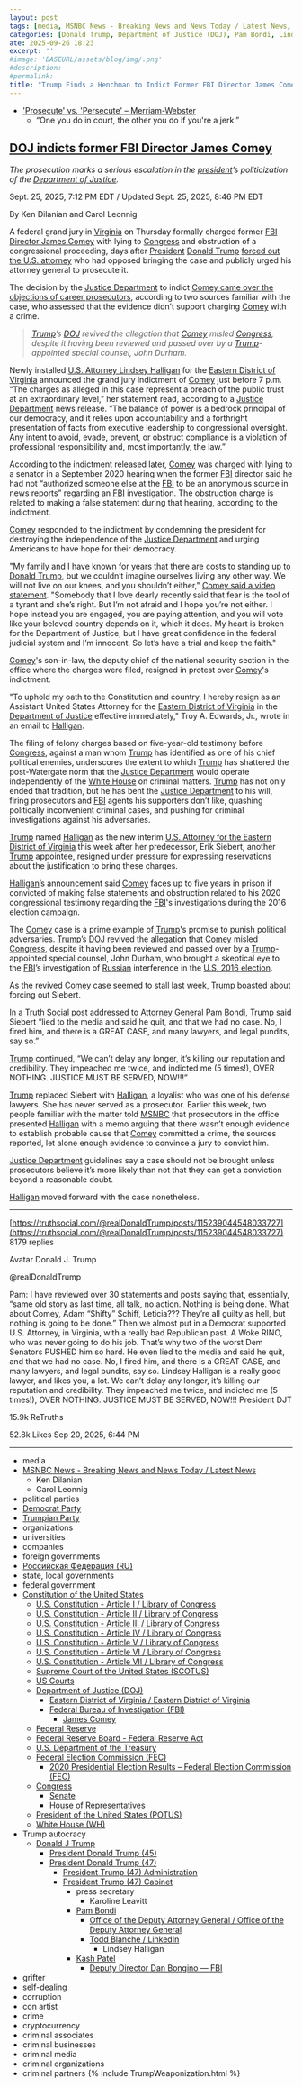 ```yaml
---
layout: post
tags: [media, MSNBC News - Breaking News and News Today / Latest News, Ken Dilanian, Carol Leonnig, political parties, Democrat Party, Trumpian Party, organizations, universities, companies, foreign governments, state local governments, federal government, Constitution of the United States, U.S. Constitution - Article I / Library of Congress, U.S. Constitution - Article II / Library of Congress, U.S. Constitution - Article III / Library of Congress, U.S. Constitution - Article IV / Library of Congress, U.S. Constitution - Article V / Library of Congress, U.S. Constitution - Article VI / Library of Congress, U.S. Constitution - Article VII / Library of Congress, Supreme Court of the United States (SCOTUS), US Courts, Department of Justice (DOJ), Eastern District of Virginia / Eastern District of Virginia, Federal Bureau of Investigation (FBI), James Comey, Federal Reserve, Federal Reserve Board - Federal Reserve Act, U.S. Department of the Treasury, Federal Election Commission (FEC), 2020 Presidential Election Results – Federal Election Commission (FEC), Congress, Senate, House of Representatives, President of the United States (POTUS), White House (WH), Trump autocracy, Donald J Trump, President Donald Trump (45), President Donald Trump (47), President Trump (47) Administration, President Trump (47) Cabinet, press secretary, Karoline Leavitt, Pam Bondi, Office of the Deputy Attorney General / Office of the Deputy Attorney General, Todd Blanche / LinkedIn, Lindsey Halligan, Kash Patel, Deputy Director Dan Bongino — FBI, grifter, self-dealing, corruption, con artist, crime, cryptocurrency, criminal associates, criminal businesses, criminal media, criminal organizations, criminal partners]
categories: [Donald Trump, Department of Justice (DOJ), Pam Bondi, Lindsey Halligan, Federal Bureau of Investigation (FBI), James Comey, weaponization]
ate: 2025-09-26 18:23
excerpt: ''
#image: 'BASEURL/assets/blog/img/.png'
#description:
#permalink:
title: "Trump Finds a Henchman to Indict Former FBI Director James Comey"
---
```


- ['Prosecute' vs. 'Persecute' – Merriam-Webster](https://www.merriam-webster.com/grammar/prosecuted-vs-persecuted-usage)
    - “One you do in court, the other you do if you're a jerk.”

## [DOJ indicts former FBI Director James Comey](https://www.msnbc.com/msnbc/news/james-comey-indictment-congress-fbi-director-rcna233691)

*The prosecution marks a serious escalation in the [president](https://www.whitehouse.gov/)’s politicization of the [Department of Justice](https://www.justice.gov/).*

Sept. 25, 2025, 7:12 PM EDT / Updated Sept. 25, 2025, 8:46 PM EDT

By Ken Dilanian and Carol Leonnig

A federal grand jury in [Virginia](https://www.virginia.gov/) on Thursday formally charged former [FBI](https://www.fbi.gov/) [Director James Comey](https://www.msnbc.com/msnbc/news/former-fbi-director-james-comey-facing-imminent-indictment-threat-rcna233539) with lying to [Congress](https://www.congress.gov/) and obstruction of a congressional proceeding, days after [President](https://www.whitehouse.gov/) [Donald Trump](https://www.donaldjtrump.com/) [forced out the U.S. attorney](https://www.msnbc.com/rachel-maddow-show/maddowblog/white-house-lawyer-takes-key-prosecutors-office-scandalous-circumstanc-rcna233233?icid=latestpost_bot) who had opposed bringing the case and publicly urged his attorney general to prosecute it.

The decision by the [Justice Department](https://www.justice.gov/) to indict [Comey came over the objections of career prosecutors](https://www.msnbc.com/msnbc/news/former-fbi-director-james-comey-facing-imminent-indictment-threat-rcna233539), according to two sources familiar with the case, who assessed that the evidence didn’t support charging [Comey](https://www.fbi.gov/history/directors/james-b-comey) with a crime.

> *[Trump](https://www.donaldjtrump.com/)’s [DOJ](https://www.justice.gov/) revived the allegation that [Comey](https://www.fbi.gov/history/directors/james-b-comey) misled [Congress](https://www.congress.gov/), despite it having been reviewed and passed over by a [Trump](https://www.donaldjtrump.com/)-appointed special counsel, John Durham.*

Newly installed [U.S. Attorney Lindsey Halligan](https://www.justice.gov/usao-edva) for the [Eastern District of Virginia](https://www.justice.gov/usao-edva) announced the grand jury indictment of [Comey](https://www.fbi.gov/history/directors/james-b-comey) just before 7 p.m. “The charges as alleged in this case represent a breach of the public trust at an extraordinary level,” her statement read, according to a [Justice Department](https://www.justice.gov/) news release. “The balance of power is a bedrock principal of our democracy, and it relies upon accountability and a forthright presentation of facts from executive leadership to congressional oversight. Any intent to avoid, evade, prevent, or obstruct compliance is a violation of professional responsibility and, most importantly, the law.”

According to the indictment released later, [Comey](https://www.fbi.gov/history/directors/james-b-comey) was charged with lying to a senator in a September 2020 hearing when the former [FBI](https://www.fbi.gov/) director said he had not “authorized someone else at the [FBI](https://www.fbi.gov/) to be an anonymous source in news reports” regarding an [FBI](https://www.fbi.gov/) investigation. The obstruction charge is related to making a false statement during that hearing, according to the indictment.

[Comey](https://www.fbi.gov/history/directors/james-b-comey) responded to the indictment by condemning the president for destroying the independence of the [Justice Department](https://www.justice.gov/) and urging Americans to have hope for their democracy.

"My family and I have known for years that there are costs to standing up to [Donald Trump](https://www.donaldjtrump.com/), but we couldn’t imagine ourselves living any other way. We will not live on our knees, and you shouldn’t either," [Comey said a video statement](https://www.instagram.com/reel/DPC1sFFD2iF/?l=1). "Somebody that I love dearly recently said that fear is the tool of a tyrant and she’s right. But I’m not afraid and I hope you’re not either. I hope instead you are engaged, you are paying attention, and you will vote like your beloved country depends on it, which it does. My heart is broken for the Department of Justice, but I have great confidence in the federal judicial system and I’m innocent. So let’s have a trial and keep the faith."

[Comey](https://www.fbi.gov/history/directors/james-b-comey)'s son-in-law, the deputy chief of the national security section in the office where the charges were filed, resigned in protest over [Comey](https://www.fbi.gov/history/directors/james-b-comey)'s indictment.

"To uphold my oath to the Constitution and country, I hereby resign as an Assistant United States Attorney for the [Eastern District of Virginia](https://www.justice.gov/usao-edva) in the [Department of Justice](https://www.justice.gov/) effective immediately," Troy A. Edwards, Jr., wrote in an email to [Halligan](https://www.justice.gov/usao-edva).

The filing of felony charges based on five-year-old testimony before [Congress](https://www.congress.gov/), against a man whom [Trump](https://www.donaldjtrump.com/) has identified as one of his chief political enemies, underscores the extent to which [Trump](https://www.donaldjtrump.com/) has shattered the post-Watergate norm that the [Justice Department](https://www.justice.gov/) would operate independently of the [White House](https://www.justice.gov/) on criminal matters. [Trump](https://www.donaldjtrump.com/) has not only ended that tradition, but he has bent the [Justice Department](https://www.justice.gov/) to his will, firing prosecutors and [FBI](https://www.fbi.gov/) agents his supporters don’t like, quashing politically inconvenient criminal cases, and pushing for criminal investigations against his adversaries.

[Trump](https://www.donaldjtrump.com/) named [Halligan](https://www.justice.gov/usao-edva) as the new interim [U.S. Attorney for the Eastern District of Virginia](https://www.justice.gov/usao-edva) this week after her predecessor, Erik Siebert, another [Trump](https://www.donaldjtrump.com/) appointee, resigned under pressure for expressing reservations about the justification to bring these charges.

[Halligan](https://www.justice.gov/usao-edva)’s announcement said [Comey](https://www.fbi.gov/history/directors/james-b-comey) faces up to five years in prison if convicted of making false statements and obstruction related to his 2020 congressional testimony regarding the [FBI](https://www.fbi.gov/)'s investigations during the 2016 election campaign.

The [Comey](https://www.fbi.gov/history/directors/james-b-comey) case is a prime example of [Trump](https://www.donaldjtrump.com/)'s promise to punish political adversaries. [Trump](https://www.donaldjtrump.com/)’s [DOJ](https://www.justice.gov/) revived the allegation that [Comey](https://www.fbi.gov/history/directors/james-b-comey) misled [Congress](https://www.congress.gov/), despite it having been reviewed and passed over by a [Trump](https://www.donaldjtrump.com/)-appointed special counsel, John Durham, who brought a skeptical eye to the [FBI](https://www.fbi.gov/)’s investigation of [Russian](http://government.ru/) interference in the [U.S. 2016 election](https://www.fec.gov/resources/cms-content/documents/federalelections2020.pdf).

As the revived [Comey](https://www.fbi.gov/history/directors/james-b-comey) case seemed to stall last week, [Trump](https://www.donaldjtrump.com/) boasted about forcing out Siebert.

[In a Truth Social post](https://truthsocial.com/@realDonaldTrump/posts/115239044548033727) addressed to [Attorney General](https://www.justice.gov/) [Pam Bondi](https://www.justice.gov/ag/staff-profile/meet-attorney-general/), [Trump](https://www.donaldjtrump.com/) said Siebert “lied to the media and said he quit, and that we had no case. No, I fired him, and there is a GREAT CASE, and many lawyers, and legal pundits, say so.”

[Trump](https://www.donaldjtrump.com/) continued, “We can’t delay any longer, it’s killing our reputation and credibility. They impeached me twice, and indicted me (5 times!), OVER NOTHING. JUSTICE MUST BE SERVED, NOW!!!”

[Trump](https://www.donaldjtrump.com/) replaced Siebert with [Halligan](https://www.justice.gov/usao-edva), a loyalist who was one of his defense lawyers. She has never served as a prosecutor. Earlier this week, two people familiar with the matter told [MSNBC](https://www.msnbc.com/) that prosecutors in the office presented [Halligan](https://www.justice.gov/usao-edva) with a memo arguing that there wasn’t enough evidence to establish probable cause that [Comey](https://www.fbi.gov/history/directors/james-b-comey) committed a crime, the sources reported, let alone enough evidence to convince a jury to convict him.

[Justice Department](https://www.justice.gov/) guidelines say a case should not be brought unless prosecutors believe it’s more likely than not that they can get a conviction beyond a reasonable doubt.

[Halligan](https://www.justice.gov/usao-edva) moved forward with the case nonetheless.

----
[https://truthsocial.com/@realDonaldTrump/posts/115239044548033727](https://truthsocial.com/@realDonaldTrump/posts/115239044548033727)
8179 replies


Avatar
Donald J. Trump

@realDonaldTrump

Pam: I have reviewed over 30 statements and posts saying that, essentially, “same old story as last time, all talk, no action. Nothing is being done. What about Comey, Adam “Shifty” Schiff, Leticia??? They’re all guilty as hell, but nothing is going to be done.” Then we almost put in a Democrat supported U.S. Attorney, in Virginia, with a really bad Republican past. A Woke RINO, who was never going to do his job. That’s why two of the worst Dem Senators PUSHED him so hard. He even lied to the media and said he quit, and that we had no case. No, I fired him, and there is a GREAT CASE, and many lawyers, and legal pundits, say so. Lindsey Halligan is a really good lawyer, and likes you, a lot. We can’t delay any longer, it’s killing our reputation and credibility. They impeached me twice, and indicted me (5 times!), OVER NOTHING. JUSTICE MUST BE SERVED, NOW!!! President DJT

15.9k ReTruths

52.8k Likes
Sep 20, 2025, 6:44 PM

----
- media
- [MSNBC News - Breaking News and News Today / Latest News](https://www.msnbc.com/)
    - Ken Dilanian
    - Carol Leonnig
- political parties
- [Democrat Party](https://www.democrats.org/)
- [Trumpian Party](https://www.gop.com/)
- organizations
- universities
- companies
- foreign governments
- [Российская Федерация (RU)](http://government.ru/)
- state, local governments 
- federal government
- [Constitution of the United States](https://constitution.congress.gov/constitution/)
    - [U.S. Constitution - Article I / Library of Congress](https://constitution.congress.gov/constitution/article-1/)
    - [U.S. Constitution - Article II / Library of Congress](https://constitution.congress.gov/constitution/article-2/)
    - [U.S. Constitution - Article III / Library of Congress](https://constitution.congress.gov/constitution/article-3/)
    - [U.S. Constitution - Article IV / Library of Congress](https://constitution.congress.gov/constitution/article-4/)
    - [U.S. Constitution - Article V / Library of Congress](https://constitution.congress.gov/constitution/article-5/)
    - [U.S. Constitution - Article VI / Library of Congress](https://constitution.congress.gov/constitution/article-6/)
    - [U.S. Constitution - Article VII / Library of Congress](https://constitution.congress.gov/constitution/article-7/)
    - [Supreme Court of the United States (SCOTUS)](https://www.supremecourt.gov/)
    - [US Courts](https://www.uscourts.gov/)
    - [Department of Justice (DOJ)](https://www.justice.gov/)
        - [Eastern District of Virginia / Eastern District of Virginia](https://www.justice.gov/usao-edva)
        - [Federal Bureau of Investigation (FBI)](https://www.fbi.gov/)
            - [James Comey](https://www.fbi.gov/history/directors/james-b-comey)
    - [Federal Reserve](https;//www.federalreserve.gov/)
    - [Federal Reserve Board - Federal Reserve Act](https://www.federalreserve.gov/aboutthefed/fract.htm)
    - [U.S. Department of the Treasury](https://home.treasury.gov/)
    - [Federal Election Commission (FEC)](https://www.fec.gov/)
        - [2020 Presidential Election Results – Federal Election Commission (FEC)](https://www.fec.gov/resources/cms-content/documents/federalelections2020.pdf)
    - [Congress](https://www.congress.gov/)
        - [Senate](https://www.senate.gov/)
        - [House of Representatives](https://www.house.gov/)
     - [President of the United States (POTUS)](https://www.whitehouse.gov/)
    - [White House (WH)](https://www.whitehouse.gov/)
- Trump autocracy
    - [Donald J Trump](https://www.donaldjtrump.com/)
        - [President Donald Trump (45)](https://trumpwhitehouse.archives.gov/)
        - [President Donald Trump (47)](https://www.whitehouse.gov/administration/donald-j-trump/)
            - [President Trump (47) Administration](https://www.whitehouse.gov/administration/)
            - [President Trump (47) Cabinet](https://www.whitehouse.gov/administration/the-cabinet/)
                - press secretary
                    - Karoline Leavitt
                - [Pam Bondi](https://www.justice.gov/ag/staff-profile/meet-attorney-general)
                    - [Office of the Deputy Attorney General / Office of the Deputy Attorney General](https://www.justice.gov/dag)
                    - [Todd Blanche / LinkedIn](https://www.linkedin.com/in/toddblanche/)
                        - Lindsey Halligan
                - [Kash Patel](https://www.fbi.gov/about/leadership-and-structure/director-patel)
                    - [Deputy Director Dan Bongino — FBI](https://www.fbi.gov/about/leadership-and-structure/deputy-director-dan-bongino)
- grifter
- self-dealing
- corruption
- con artist
- crime
- cryptocurrency
- criminal associates
- criminal businesses
- criminal media
- criminal organizations
- criminal partners
{% include TrumpWeaponization.html %}
